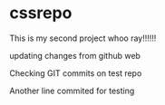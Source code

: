 # cssrepo
This is my second project whoo ray!!!!!!

updating changes from github web

Checking GIT commits on test repo

Another line commited for testing
